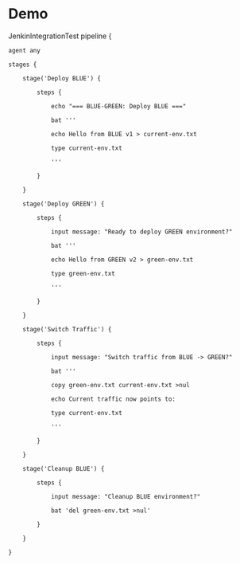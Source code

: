 # Demo
JenkinIntegrationTest
pipeline {

    agent any

    stages {

        stage('Deploy BLUE') {

            steps {

                echo "=== BLUE-GREEN: Deploy BLUE ==="

                bat '''

                echo Hello from BLUE v1 > current-env.txt

                type current-env.txt

                '''

            }

        }
 
        stage('Deploy GREEN') {

            steps {

                input message: "Ready to deploy GREEN environment?"

                bat '''

                echo Hello from GREEN v2 > green-env.txt

                type green-env.txt

                '''

            }

        }
 
        stage('Switch Traffic') {

            steps {

                input message: "Switch traffic from BLUE -> GREEN?"

                bat '''

                copy green-env.txt current-env.txt >nul

                echo Current traffic now points to:

                type current-env.txt

                '''

            }

        }
 
        stage('Cleanup BLUE') {

            steps {

                input message: "Cleanup BLUE environment?"

                bat 'del green-env.txt >nul'

            }

        }

    }
 
